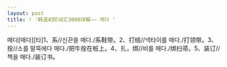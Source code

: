 ```yaml
---
layout: post
title: ! '韩语初阶词汇3000详解—— 매다 '
---
```


<p>매다[매다][타]1、系//신끈을 매다./系鞋带。2、打结//넥타이를 매다./打领带。3、拴//소를 말뚝에다 매다./把牛拴在桩上。4、扎，绑//비를 매다./绑扫帚。5、装订//책을 매다./装订书。</p>

